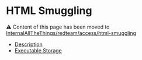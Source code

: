 # HTML Smuggling

:warning: Content of this page has been moved to [InternalAllTheThings/redteam/access/html-smuggling](https://swisskyrepo.github.io/InternalAllTheThings/redteam/access/html-smuggling/)

- [Description](https://swisskyrepo.github.io/InternalAllTheThings/redteam/access/html-smuggling/#description)
- [Executable Storage](https://swisskyrepo.github.io/InternalAllTheThings/redteam/access/html-smuggling/#executable-storage)